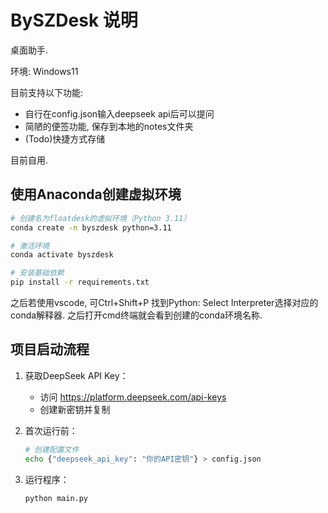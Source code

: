 # BySZDesk 说明

桌面助手.

环境: Windows11

目前支持以下功能:

- 自行在config.json输入deepseek api后可以提问
- 简陋的便签功能, 保存到本地的notes文件夹
- (Todo)快捷方式存储

目前自用.

## **使用Anaconda创建虚拟环境**

```bash
# 创建名为floatdesk的虚拟环境（Python 3.11）
conda create -n byszdesk python=3.11

# 激活环境
conda activate byszdesk

# 安装基础依赖
pip install -r requirements.txt
```

之后若使用vscode, 可Ctrl+Shift+P 找到Python: Select Interpreter选择对应的conda解释器.
之后打开cmd终端就会看到创建的conda环境名称.

## **项目启动流程**

1. 获取DeepSeek API Key：

   - 访问 https://platform.deepseek.com/api-keys
   - 创建新密钥并复制

2. 首次运行前：

   ```bash
   # 创建配置文件
   echo {"deepseek_api_key": "你的API密钥"} > config.json
   ```

3. 运行程序：

   ```bash
   python main.py
   ```
